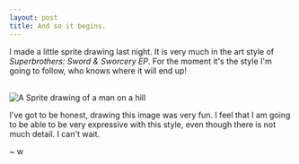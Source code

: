 ```yaml
---
layout: post
title: And so it begins.
---
```


I made a little sprite drawing last night.
It is very much in the art style of *Superbrothers: Sword & Sworcery EP*.
For the moment it's the style I'm going to follow, who knows where it will end up!

<br><img src="{{site.baseurl}}/images/first_sprite.png" alt="A Sprite drawing of a man on a hill" class="small-blog-image">

I've got to be honest, drawing this image was very fun. I feel that I am going to be able to be very expressive with this style, even though there is not much detail. I can't wait.

~ w